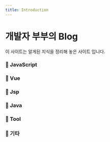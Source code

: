 ```yaml
---
title: Introduction
---
```


# 개발자 부부의 Blog

이 사이트는 알게된 지식을 정리해 놓은 사이트 입니다.

### 📖 JavaScript

### 📖 Vue

<!-- - [자바스크립트 기본](/js/variable.html)
- [ES6+](/es6+/const-let.html)
- [Vue.js 기본](/vue/instance.html) -->

### 📖 Jsp

### 📖 Java

<!-- - [Vue.js 실용 문법](/syntax/methods.html)
- [재사용성을 높이는 개발 방법](/reuse/slots.html)
- [레거시 프로젝트에서의 Vue.js 사용법](/legacy/jquery-to-vue.html)
- [Vuex를 이용한 상태 관리](/vuex/concept.html) -->

### 📖 Tool

<!-- - [실무에서 알아야 하는 Vue.js 테크닉](/advanced/folder-structure.html)
- [고급 컴포넌트 디자인 패턴](/design/pattern1.html)
- [테스트 도구와 테스트 방법](/testing/overview.html)
- [애플리케이션 배포 환경 변수 파일](/deploy/intro.html) -->

### 📖 기타

<!-- - [Typescript](/ts/intro.html)
- [Nuxt](/nuxt/intro.html)
- [VuePress](/vuepress/learning-note.html)
- [npm vs yarn](/packageManager/npm-vs-yarn.html) -->
